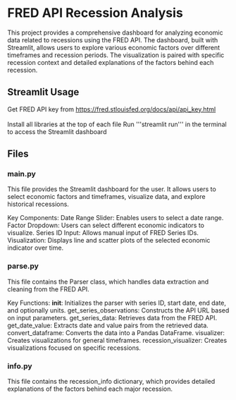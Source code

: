 # FRED API Recession Analysis

This project provides a comprehensive dashboard for analyzing economic data related to recessions using the FRED API. The dashboard, built with Streamlit, allows users to explore various economic factors over different timeframes and recession periods. The visualization is paired with specific recession context and detailed explanations of the factors behind each recession.

## Streamlit Usage
Get FRED API key from https://fred.stlouisfed.org/docs/api/api_key.html<br />  
Install all libraries at the top of each file
Run '''streamlit run''' in the terminal to access the Streamlit dashboard

## Files

### main.py
This file provides the Streamlit dashboard for the user. It allows users to select economic factors and timeframes, visualize data, and explore historical recessions.

Key Components:
Date Range Slider: Enables users to select a date range.
Factor Dropdown: Users can select different economic indicators to visualize.
Series ID Input: Allows manual input of FRED Series IDs.
Visualization: Displays line and scatter plots of the selected economic indicator over time.

### parse.py
This file contains the Parser class, which handles data extraction and cleaning from the FRED API.

Key Functions:
__init__: Initializes the parser with series ID, start date, end date, and optionally units.
get_series_observations: Constructs the API URL based on input parameters.
get_series_data: Retrieves data from the FRED API.
get_date_value: Extracts date and value pairs from the retrieved data.
convert_dataframe: Converts the data into a Pandas DataFrame.
visualizer: Creates visualizations for general timeframes.
recession_visualizer: Creates visualizations focused on specific recessions.

### info.py
This file contains the recession_info dictionary, which provides detailed explanations of the factors behind each major recession.
